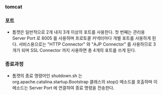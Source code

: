 ### tomcat


### 포트
- 톰캣은 일반적으로 2개 내지 3개 이상의 포트를 사용한다. 첫 번째는 관리용 Server Port 로 8005 를 사용하며  프로토콜 커넥터마다 개별 포트를 사용하게 된다. 서비스용으로는 "HTTP Connector" 와 "AJP Connector" 를 사용하므로 3개가 되며 SSL Connector 까지 사용하면 총 4개의 포트를 쓰게 된다.

### 종료과정
- 톰캣의 종료 명령어인 shutdown.sh 는 org.apache.catalina.startup.Bootstrap 클래스의 stop() 메소드를 호출하며 이 메소드는 Server Port 에 연결하여 종료 명령을 전송한다.